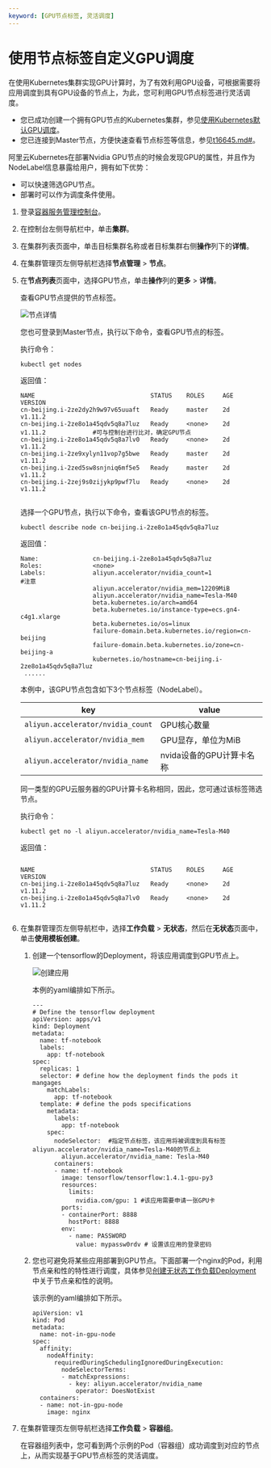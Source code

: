 ```yaml
---
keyword: [GPU节点标签, 灵活调度]
---
```


# 使用节点标签自定义GPU调度

在使用Kubernetes集群实现GPU计算时，为了有效利用GPU设备，可根据需要将应用调度到具有GPU设备的节点上，为此，您可利用GPU节点标签进行灵活调度。

-   您已成功创建一个拥有GPU节点的Kubernetes集群，参见[使用Kubernetes默认GPU调度](/cn.zh-CN/Kubernetes集群用户指南/GPU/NPU/GPU调度/使用Kubernetes默认GPU调度.md)。
-   您已连接到Master节点，方便快速查看节点标签等信息，参见[t16645.md\#](/cn.zh-CN/Kubernetes集群用户指南/集群/连接集群/通过kubectl连接Kubernetes集群.md)。

阿里云Kubernetes在部署Nvidia GPU节点的时候会发现GPU的属性，并且作为NodeLabel信息暴露给用户，拥有如下优势：

-   可以快速筛选GPU节点。
-   部署时可以作为调度条件使用。

1.  登录[容器服务管理控制台](https://cs.console.aliyun.com)。

2.  在控制台左侧导航栏中，单击**集群**。

3.  在集群列表页面中，单击目标集群名称或者目标集群右侧**操作**列下的**详情**。

4.  在集群管理页左侧导航栏选择**节点管理** \> **节点**。

5.  在**节点列表**页面中，选择GPU节点，单击**操作**列的**更多** \> **详情**。

    查看GPU节点提供的节点标签。

    ![节点详情](https://static-aliyun-doc.oss-accelerate.aliyuncs.com/assets/img/zh-CN/4598249161/p21059.png)

    您也可登录到Master节点，执行以下命令，查看GPU节点的标签。

    执行命令：

    ```
    kubectl get nodes
    ```

    返回值：

    ```
    NAME                                STATUS    ROLES     AGE       VERSION
    cn-beijing.i-2ze2dy2h9w97v65uuaft   Ready     master    2d        v1.11.2
    cn-beijing.i-2ze8o1a45qdv5q8a7luz   Ready     <none>    2d        v1.11.2             #可与控制台进行比对，确定GPU节点
    cn-beijing.i-2ze8o1a45qdv5q8a7lv0   Ready     <none>    2d        v1.11.2
    cn-beijing.i-2ze9xylyn11vop7g5bwe   Ready     master    2d        v1.11.2
    cn-beijing.i-2zed5sw8snjniq6mf5e5   Ready     master    2d        v1.11.2
    cn-beijing.i-2zej9s0zijykp9pwf7lu   Ready     <none>    2d        v1.11.2
                        
    ```

    选择一个GPU节点，执行以下命令，查看该GPU节点的标签。

    ```
    kubectl describe node cn-beijing.i-2ze8o1a45qdv5q8a7luz
    ```

    返回值：

    ```
    Name:               cn-beijing.i-2ze8o1a45qdv5q8a7luz
    Roles:              <none>
    Labels:             aliyun.accelerator/nvidia_count=1                          #注意
                        aliyun.accelerator/nvidia_mem=12209MiB
                        aliyun.accelerator/nvidia_name=Tesla-M40
                        beta.kubernetes.io/arch=amd64
                        beta.kubernetes.io/instance-type=ecs.gn4-c4g1.xlarge
                        beta.kubernetes.io/os=linux
                        failure-domain.beta.kubernetes.io/region=cn-beijing
                        failure-domain.beta.kubernetes.io/zone=cn-beijing-a
                        kubernetes.io/hostname=cn-beijing.i-2ze8o1a45qdv5q8a7luz
     ......
    ```

    本例中，该GPU节点包含如下3个节点标签（NodeLabel）。

    |key|value|
    |---|-----|
    |`aliyun.accelerator/nvidia_count`|GPU核心数量|
    |`aliyun.accelerator/nvidia_mem`|GPU显存，单位为MiB|
    |`aliyun.accelerator/nvidia_name`|nvida设备的GPU计算卡名称|

    同一类型的GPU云服务器的GPU计算卡名称相同，因此，您可通过该标签筛选节点。

    执行命令：

    ```
    kubectl get no -l aliyun.accelerator/nvidia_name=Tesla-M40
    ```

    返回值：

    ```
    
    NAME                                STATUS    ROLES     AGE       VERSION
    cn-beijing.i-2ze8o1a45qdv5q8a7luz   Ready     <none>    2d        v1.11.2
    cn-beijing.i-2ze8o1a45qdv5q8a7lv0   Ready     <none>    2d        v1.11.2
                        
    ```

6.  在集群管理页左侧导航栏中，选择**工作负载** \> **无状态**，然后在**无状态**页面中，单击**使用模板创建**。

    1.  创建一个tensorflow的Deployment，将该应用调度到GPU节点上。

        ![创建应用](https://static-aliyun-doc.oss-accelerate.aliyuncs.com/assets/img/zh-CN/0875659951/p21074.png)

        本例的yaml编排如下所示。

        ```
        ---
        # Define the tensorflow deployment
        apiVersion: apps/v1
        kind: Deployment
        metadata:
          name: tf-notebook
          labels:
            app: tf-notebook
        spec:
          replicas: 1
          selector: # define how the deployment finds the pods it mangages
            matchLabels:
              app: tf-notebook
          template: # define the pods specifications
            metadata:
              labels:
                app: tf-notebook
            spec:
              nodeSelector:  #指定节点标签，该应用将被调度到具有标签aliyun.accelerator/nvidia_name=Tesla-M40的节点上
                aliyun.accelerator/nvidia_name: Tesla-M40
              containers:
              - name: tf-notebook
                image: tensorflow/tensorflow:1.4.1-gpu-py3
                resources:
                  limits:
                    nvidia.com/gpu: 1 #该应用需要申请一张GPU卡
                ports:
                - containerPort: 8888
                  hostPort: 8888
                env:
                  - name: PASSWORD
                    value: mypassw0rdv # 设置该应用的登录密码
        ```

    2.  您也可避免将某些应用部署到GPU节点。下面部署一个nginx的Pod，利用节点亲和性的特性进行调度，具体参见[创建无状态工作负载Deployment](/cn.zh-CN/Kubernetes集群用户指南/应用/工作负载/创建无状态工作负载Deployment.md)中关于节点亲和性的说明。

        该示例的yaml编排如下所示。

        ```
        apiVersion: v1
        kind: Pod
        metadata:
          name: not-in-gpu-node
        spec:
          affinity:
            nodeAffinity:
              requiredDuringSchedulingIgnoredDuringExecution:
                nodeSelectorTerms:
                - matchExpressions:
                  - key: aliyun.accelerator/nvidia_name
                    operator: DoesNotExist
          containers:
          - name: not-in-gpu-node
            image: nginx
        ```

7.  在集群管理页左侧导航栏选择**工作负载** \> **容器组**。

    在容器组列表中，您可看到两个示例的Pod（容器组）成功调度到对应的节点上，从而实现基于GPU节点标签的灵活调度。


